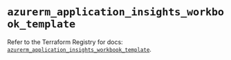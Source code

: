 # `azurerm_application_insights_workbook_template`

Refer to the Terraform Registry for docs: [`azurerm_application_insights_workbook_template`](https://registry.terraform.io/providers/hashicorp/azurerm/3.93.0/docs/resources/application_insights_workbook_template).
